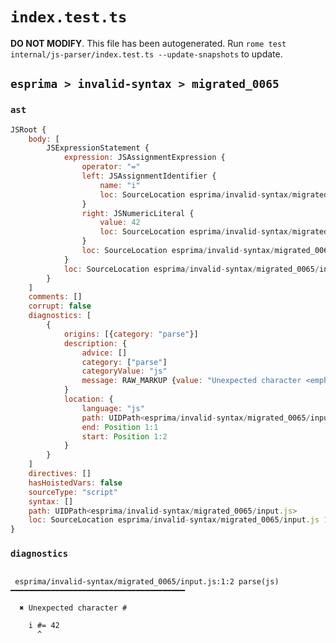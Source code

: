 # `index.test.ts`

**DO NOT MODIFY**. This file has been autogenerated. Run `rome test internal/js-parser/index.test.ts --update-snapshots` to update.

## `esprima > invalid-syntax > migrated_0065`

### `ast`

```javascript
JSRoot {
	body: [
		JSExpressionStatement {
			expression: JSAssignmentExpression {
				operator: "="
				left: JSAssignmentIdentifier {
					name: "i"
					loc: SourceLocation esprima/invalid-syntax/migrated_0065/input.js 1:0-1:1 (i)
				}
				right: JSNumericLiteral {
					value: 42
					loc: SourceLocation esprima/invalid-syntax/migrated_0065/input.js 1:5-1:7
				}
				loc: SourceLocation esprima/invalid-syntax/migrated_0065/input.js 1:0-1:7
			}
			loc: SourceLocation esprima/invalid-syntax/migrated_0065/input.js 1:0-1:7
		}
	]
	comments: []
	corrupt: false
	diagnostics: [
		{
			origins: [{category: "parse"}]
			description: {
				advice: []
				category: ["parse"]
				categoryValue: "js"
				message: RAW_MARKUP {value: "Unexpected character <emphasis>#</emphasis>"}
			}
			location: {
				language: "js"
				path: UIDPath<esprima/invalid-syntax/migrated_0065/input.js>
				end: Position 1:1
				start: Position 1:2
			}
		}
	]
	directives: []
	hasHoistedVars: false
	sourceType: "script"
	syntax: []
	path: UIDPath<esprima/invalid-syntax/migrated_0065/input.js>
	loc: SourceLocation esprima/invalid-syntax/migrated_0065/input.js 1:0-2:0
}
```

### `diagnostics`

```

 esprima/invalid-syntax/migrated_0065/input.js:1:2 parse(js) ━━━━━━━━━━━━━━━━━━━━━━━━━━━━━━━━━━━━━━━

  ✖ Unexpected character #

    i #= 42
      ^


```
